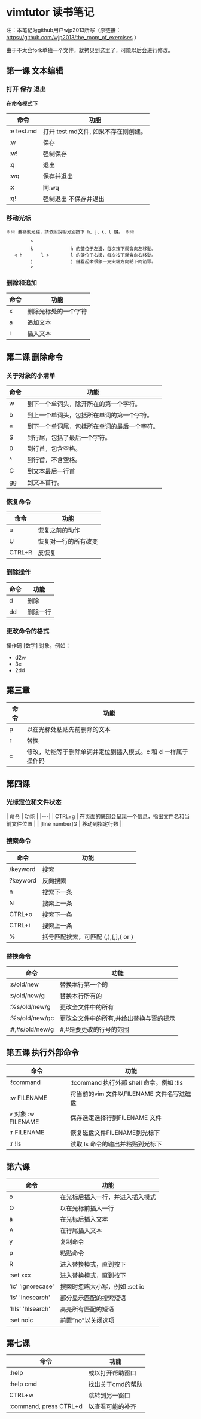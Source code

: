 # vimtutor 读书笔记

注：本笔记为github用户wjp2013所写（原链接：https://github.com/wjp2013/the_room_of_exercises ）

由于不太会fork单独一个文件，就拷贝到这里了，可能以后会进行修改。

## 第一课 文本编辑

### 打开 保存 退出

**在命令模式下**

| 命令 | 功能 |
|---|---|
| :e test.md | 打开 test.md文件, 如果不存在则创建。 |
| :w | 保存 |
| :w! | 强制保存 |
| :q | 退出 |
| :wq | 保存并退出 |
| :x | 同:wq |
| :q! | 强制退出 不保存并退出|  |

### 移动光标
    ※※ 要移動光標，請依照說明分別按下 h、j、k、l 鍵。 ※※

             ^
             k              h 的鍵位于左邊，每次按下就會向左移動。
       < h       l >        l 的鍵位于右邊，每次按下就會向右移動。
             j              j 鍵看起來很象一支尖端方向朝下的箭頭。
             v


### 删除和追加

| 命令 | 功能 |
|---|---|
| x | 删除光标处的一个字符 |
| a | 追加文本 |
| i | 插入文本 |

## 第二课 删除命令

### 关于对象的小清单

| 命令 | 功能 |
|---|---|
| w | 到下一个单词头，除开所在的第一个字符。 |
| b | 到上一个单词头，包括所在单词的第一个字符。 |
| e | 到下一个单词尾，包括所在单词的最后一个字符。 |
| $ | 到行尾，包括了最后一个字符。 |
| 0 | 到行首，包含空格。 |
| ^ | 到行首，不含空格。 |
| G | 到文本最后一行首 |
| gg | 到文本首行。 |

### 恢复命令

| 命令 | 功能 |
|---|---|
| u | 恢复之前的动作 |
| U | 恢复对一行的所有改变 |
| CTRL+R | 反恢复 |

### 删除操作

| 命令 | 功能 |
|---|---|
| d | 删除 |
| dd | 删除一行 |

### 更改命令的格式

操作码 [数字]	对象，例如：

* d2w
* 3e
* 2dd

## 第三章

| 命令 | 功能 |
|---|---|
| p | 以在光标处粘贴先前删除的文本 |
| r | 替换 |
| c | 修改，功能等于删除单词并定位到插入模式。c 和 d 一样属于操作码 |

## 第四课

### 光标定位和文件状态

| 命令 | 功能 |
|---|
| CTRL+g | 在页面的底部会呈现一个信息，指出文件名和当前文件位置 |
| [line number]G | 移动到指定行数 |


### 搜索命令

| 命令 | 功能 |
|---|---|
| /keyword<Enter> | 搜索 |
| ?keyword<Enter> | 反向搜索 |
| n | 搜索下一条 |
| N | 搜索上一条 |
| CTRL+o | 搜索下一条 |
| CTRL+i | 搜索上一条 |
| % | 括号匹配搜索，可匹配 (,),[,],{ or } |

### 替换命令

| 命令 | 功能 |
|---|---|
| :s/old/new | 替换本行第一个的 |
| :s/old/new/g | 替换本行所有的 |
| :%s/old/new/g | 更改全文件中的所有 |
| :%s/old/new/gc | 更改全文件中的所有,并给出替换与否的提示 |
| :#,#s/old/new/g | #,#是要更改的行号的范围 |

## 第五课 执行外部命令

| 命令 | 功能 |
|---|---|
| :!command | :!command 执行外部 shell 命令。例如 :!ls |
| :w FILENAME | 将当前的vim 文件以FILENAME 文件名写进磁盘 |
| v 对象  :w FILENAME | 保存选定选择行到FILENAME 文件 |
| :r FILENAME | 恢复磁盘文件FILENAME到光标下 |
| :r !ls | 读取 ls 命令的输出并粘贴到光标下 |

## 第六课

| 命令 | 功能 |
|---|---|
| o | 在光标后插入一行，并进入插入模式 |
| O | 以在光标前插入一行 |
| a | 在光标后插入文本 |
| A | 在行尾插入文本 |
| y | 复制命令 |
| p | 粘贴命令 |
| R | 进入替换模式，直到<esc>按下 |
| :set xxx | 进入替换模式，直到<esc>按下 |
| 'ic' 'ignorecase' | 搜索时忽略大小写，例如 :set ic |
| 'is' 'incsearch' | 部分显示匹配的搜索短语 |
| 'hls' 'hlsearch' | 高亮所有匹配的短语 |
| :set noic  | 前置”no"以关闭选项 |

## 第七课

| 命令 | 功能 |
|---|---|
| :help |  <F1> 或<help>以打开帮助窗口 |
| :help cmd | 找出关于cmd的帮助 |
| CTRL+w | 跳转到另一窗口 |
|  :command, press CTRL+d | 以查看可能的补齐 |
